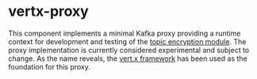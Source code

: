 # vertx-proxy

This component implements a minimal Kafka proxy providing a runtime context for development and testing of the [topic encryption module](../encmod). The proxy implementation is currently  considered experimental and subject to change. As the name reveals, the [vert.x framework](https://vertx.io/) has been used as the foundation for this proxy.



